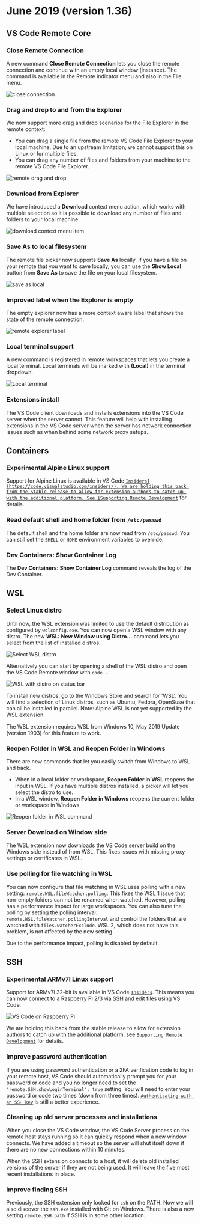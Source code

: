 # June 2019 (version 1.36)

## VS Code Remote Core

### Close Remote Connection

A new command **Close Remote Connection** lets you close the remote connection and continue with an empty local window (instance). The command is available in the Remote indicator menu and also in the File menu.

![`close connection`](images/1_36/close-connection.png)

### Drag and drop to and from the Explorer

We now support more drag and drop scenarios for the File Explorer in the remote context:

* You can drag a single file from the remote VS Code File Explorer to your local machine. Due to an upstream limitation, we cannot support this on Linux or for multiple files.
* You can drag any number of files and folders from your machine to the remote VS Code File Explorer.

![`remote drag and drop`](images/1_36/dnd.gif)

### Download from Explorer

We have introduced a **Download** context menu action, which works with multiple selection so it is possible to download any number of files and folders to your local machine.

![`download context menu item`](images/1_36/download.png)

### Save As to local filesystem

The remote file picker now supports **Save As** locally. If you have a file on your remote that you want to save locally, you can use the **Show Local** button from **Save As** to save the file on your local filesystem.

![`save as local`](images/1_36/save_local.png)

### Improved label when the Explorer is empty

The empty explorer now has a more context aware label that shows the state of the remote connection.

![`remote explorer label`](images/1_36/explorer-label.png)

### Local terminal support

A new command is registered in remote workspaces that lets you create a local terminal. Local terminals will be marked with **(Local)** in the terminal dropdown.

![`Local terminal`](images/1_36/terminal-local.png)

### Extensions install

The VS Code client downloads and installs extensions into the VS Code server when the server cannot. This feature will help with installing extensions in the VS Code server when the server has network connection issues such as when behind some network proxy setups.

## Containers

### Experimental Alpine Linux support

Support for Alpine Linux is available in VS Code [`Insiders](https://code.visualstudio.com/insiders/). We are holding this back from the Stable release to allow for extension authors to catch up with the additional platform. See [Supporting Remote Development`](https://code.visualstudio.com/api/advanced-topics/remote-extensions) for details.

### Read default shell and home folder from `/etc/passwd`

The default shell and the home folder are now read from `/etc/passwd`. You can still set the `SHELL` or `HOME` environment variables to override.

### Dev Containers: Show Container Log

The **Dev Containers: Show Container Log** command reveals the log of the Dev Container.

## WSL

### Select Linux distro

Until now, the WSL extension was limited to use the default distribution as configured by `wslconfig.exe`. You can now open a WSL window with any distro. The new **WSL: New Window using Distro...** command lets you select from the list of installed distros.

![`Select WSL distro`](images/1_36/select-distro.png)

Alternatively you can start by opening a shell of the WSL distro and open the VS Code Remote window with `code .`.

![`WSL with distro on status bar`](images/1_36/wsl-with-distro.png)

To install new distros, go to the Windows Store and search for 'WSL'. You will find a selection of Linux distros, such as Ubuntu, Fedora, OpenSuse that can all be installed in parallel. Note: Alpine WSL is not yet supported by the WSL extension.

The WSL extension requires WSL from Windows 10, May 2019 Update (version 1903) for this feature to work.

### Reopen Folder in WSL and Reopen Folder in Windows

There are new commands that let you easily switch from Windows to WSL and back.

* When in a local folder or workspace, **Reopen Folder in WSL** reopens the input in WSL. If you have multiple distros installed, a picker will let you select the distro to use.
* In a WSL window, **Reopen Folder in Windows** reopens the current folder or workspace in Windows.

![`Reopen folder in WSL command`](images/1_36/reopen-in-wsl.png)

### Server Download on Window side

The WSL extension now downloads the VS Code server build on the Windows side instead of from WSL. This fixes issues with missing proxy settings or certificates in WSL.

### Use polling for file watching in WSL

You can now configure that file watching in WSL uses polling with a new setting: `remote.WSL.fileWatcher.polling`. This fixes the WSL 1 issue that non-empty folders can not be renamed when watched. However, polling has a performance impact for large workspaces. You can also tune the polling by setting the polling interval: `remote.WSL.fileWatcher.pollingInterval` and control the folders that are watched with `files.watcherExclude`. WSL 2, which does not have this problem, is not affected by the new setting.

Due to the performance impact, polling is disabled by default.

## SSH

### Experimental ARMv7l Linux support

Support for ARMv7l 32-bit is available in VS Code [`Insiders`](https://code.visualstudio.com/insiders). This means you can now connect to a Raspberry Pi 2/3 via SSH and edit files using VS Code.

![`VS Code on Raspberry Pi`](images/1_36/rpi.png)

We are holding this back from the stable release to allow for extension authors to catch up with the additional platform, see [`Supporting Remote Development`](https://code.visualstudio.com/api/advanced-topics/remote-extensions) for details.

### Improve password authentication

If you are using password authentication or a 2FA verification code to log in your remote host, VS Code should automatically prompt you for your password or code and you no longer need to set the `"remote.SSH.showLoginTerminal": true` setting. You will need to enter your password or code two times (down from three times). [`Authenticating with an SSH key`](https://code.visualstudio.com/docs/remote/troubleshooting#_configuring-key-based-authentication) is still a better experience.

### Cleaning up old server processes and installations

When you close the VS Code window, the VS Code Server process on the remote host stays running so it can quickly respond when a new window connects. We have added a timeout so the server will shut itself down if there are no new connections within 10 minutes.

When the SSH extension connects to a host, it will delete old installed versions of the server if they are not being used. It will leave the five most recent installations in place.

### Improve finding SSH

Previously, the SSH extension only looked for `ssh` on the PATH. Now we will also discover the `ssh.exe` installed with Git on Windows. There is also a new setting `remote.SSH.path` if SSH is in some other location.
